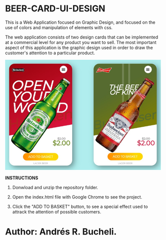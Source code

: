 # BEER-CARD-UI-DESIGN

This is a Web Application focused on Graphic Design, and focused on the use of colors and manipulation of elements with css.

The web application consists of two design cards that can be implemented at a commercial level for any product you want to sell. 
The most important aspect of this application is the graphic design used in order to draw the customer's attention to a particular product.

![BEER DESIGN CARDS](https://raw.githubusercontent.com/ARBUCHELI/BEER-CARD-UI-DESIGN/master/beet%20bottles.jpg)

<strong>INSTRUCTIONS</strong>

1. Donwload and unzip the repository folder.

2. Open the index.html file with Google Chrome to see the project.

3. Click the "ADD TO BASKET" button, to see a special effect used to attrack the attention of possible customers.


# Author: Andrés R. Bucheli.
